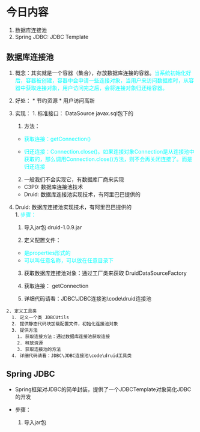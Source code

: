 # 今日内容
  1. 数据库连接池
  2. Spring JDBC: JDBC Template


## 数据库连接池
  1. 概念：其实就是一个容器（集合），存放数据库连接的容器。<font color=#00ffff>当系统初始化好后，容器被创建，容器中会申请一些连接对象，当用户来访问数据库时，从容器中获取连接对象，用户访问完之后，会将连接对象归还给容器。</font>

  2. 好处：
    * 节约资源
    * 用户访问高新

  3. 实现：
    1. 标准接口： DataSource javax.sql包下的
      
      1. 方法：
        * <font color=#00ffff>获取连接：getConnection()</font>

        * <font color=#00ffff>归还连接：Connection.close()。如果连接对象Connection是从连接池中获取的，那么调用Connection.close()方法，则不会再关闭连接了。而是归还连接</font>

      2. 一般我们不会实现它，有数据库厂商来实现
        * C3P0: 数据库连接池技术
        * Druid: 数据库连接池实现技术，有阿里巴巴提供的

  4. Druid: 数据库连接池实现技术，有阿里巴巴提供的   
    1. <font color=#00ffff>步骤：</font>
      1. 导入jar包 druid-1.0.9.jar
   
      2. 定义配置文件：
        * <font color=#00ffff>是properties形式的</font>
        * <font color=#00ffff>可以叫任意名称，可以放在任意目录下</font>

      3. 获取数据库连接池对象：通过工厂类来获取  DruidDataSourceFactory

      4. 获取连接： getConnection
      
      5. 详细代码请看：JDBC\JDBC连接池\code\druid连接池

    2. 定义工具类
      1. 定义一个类 JDBCUtils
      2. 提供静态代码块加载配置文件，初始化连接池对象
      3. 提供方法
        1. 获取连接方法：通过数据库连接池获取连接
        2. 释放资源
        3. 获取连接池的方法
      4. 详细代码请看：JDBC\JDBC连接池\code\druid工具类



## Spring JDBC
  * Spring框架对JDBC的简单封装，提供了一个JDBCTemplate对象简化JDBC的开发

  * 步骤：
    1. 导入jar包